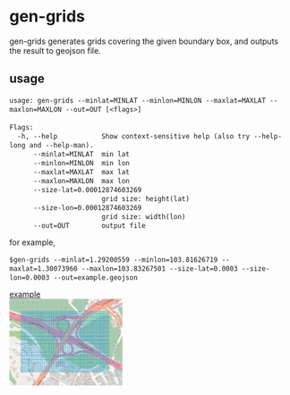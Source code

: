 # gen-grids
gen-grids generates grids covering the given boundary box, and outputs the result to geojson file.

## usage
```
usage: gen-grids --minlat=MINLAT --minlon=MINLON --maxlat=MAXLAT --maxlon=MAXLON --out=OUT [<flags>]

Flags:
  -h, --help           Show context-sensitive help (also try --help-long and --help-man).
      --minlat=MINLAT  min lat
      --minlon=MINLON  min lon
      --maxlat=MAXLAT  max lat
      --maxlon=MAXLON  max lon
      --size-lat=0.00012874603269
                       grid size: height(lat)
      --size-lon=0.00012874603269
                       grid size: width(lon)
      --out=OUT        output file
```

for example,
```shell
$gen-grids --minlat=1.29200559 --minlon=103.81626719 --maxlat=1.30073960 --maxlon=103.83267501 --size-lat=0.0003 --size-lon=0.0003 --out=example.geojson
```
[example](/example.geojson)\
<img src="example.png" width=40% height=30% />
